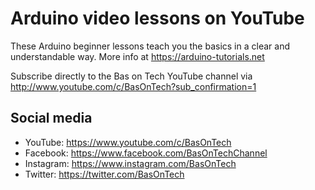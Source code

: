 # Arduino video lessons on YouTube

These Arduino beginner lessons teach you the basics in a clear and understandable way. More info at https://arduino-tutorials.net

Subscribe directly to the Bas on Tech YouTube channel via http://www.youtube.com/c/BasOnTech?sub_confirmation=1

## Social media
- YouTube:    https://www.youtube.com/c/BasOnTech
- Facebook:   https://www.facebook.com/BasOnTechChannel
- Instagram:  https://www.instagram.com/BasOnTech
- Twitter:    https://twitter.com/BasOnTech
